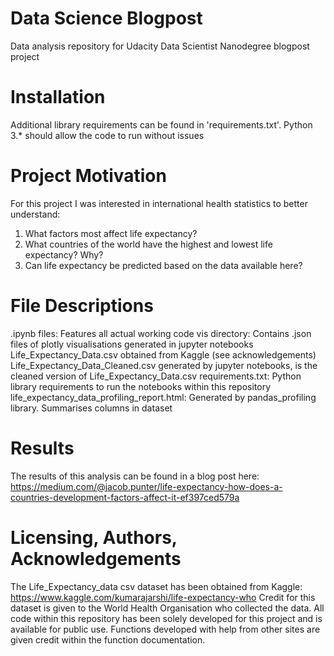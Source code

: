 # Data Science Blogpost
Data analysis repository for Udacity Data Scientist Nanodegree blogpost project

# Installation 
Additional library requirements can be found in 'requirements.txt'.
Python 3.* should allow the code to run without issues

# Project Motivation
For this project I was interested in international health statistics to better understand:
1. What factors most affect life expectancy?
2. What countries of the world have the highest and lowest life expectancy? Why?
3. Can life expectancy be predicted based on the data available here?

# File Descriptions
.ipynb files: Features all actual working code
vis directory: Contains .json files of plotly visualisations generated in jupyter notebooks
Life_Expectancy_Data.csv obtained from Kaggle (see acknowledgements)
Life_Expectancy_Data_Cleaned.csv generated by jupyter notebooks, is the cleaned version of Life_Expectancy_Data.csv
requirements.txt: Python library requirements to run the notebooks within this repository
life_expectancy_data_profiling_report.html: Generated by pandas_profiling library. Summarises columns in dataset

# Results
The results of this analysis can be found in a blog post here:
https://medium.com/@jacob.punter/life-expectancy-how-does-a-countries-development-factors-affect-it-ef397ced579a

# Licensing, Authors, Acknowledgements
The Life_Expectancy_data csv dataset has been obtained from Kaggle: https://www.kaggle.com/kumarajarshi/life-expectancy-who
Credit for this dataset is given to the World Health Organisation who collected the data.
All code within this repository has been solely developed for this project and is available for public use. Functions developed with help from other sites are given credit within the function documentation.
